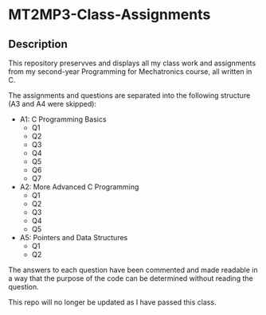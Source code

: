 # MT2MP3-Class-Assignments

## Description

This repository preservves and displays all my class work and assignments from my second-year Programming for Mechatronics course, all written in C.

The assignments and questions are separated into the following structure (A3 and A4 were skipped):

- A1: C Programming Basics
  - Q1
  - Q2
  - Q3
  - Q4
  - Q5
  - Q6
  - Q7
- A2: More Advanced C Programming
  - Q1
  - Q2
  - Q3
  - Q4
  - Q5
- A5: Pointers and Data Structures
  - Q1
  - Q2

The answers to each question have been commented and made readable in a way that the purpose of the code can be determined without reading the question.

This repo will no longer be updated as I have passed this class.

